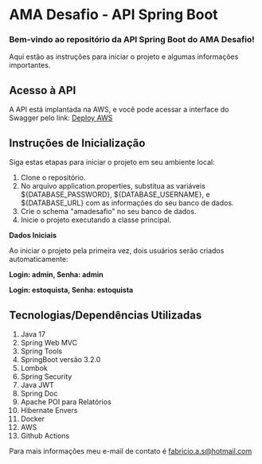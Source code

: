 # AMA Desafio - API Spring Boot
### Bem-vindo ao repositório da API Spring Boot do AMA Desafio! 

Aqui estão as instruções para iniciar o projeto e algumas informações importantes.

## Acesso à API
A API está implantada na AWS, e você pode acessar a interface do Swagger pelo link: 
[Deploy AWS](http://54.147.166.247:8080/swagger-ui/index.html)

## Instruções de Inicialização
Siga estas etapas para iniciar o projeto em seu ambiente local:

1. Clone o repositório.
2. No arquivo application.properties, substitua as variáveis ${DATABASE_PASSWORD}, ${DATABASE_USERNAME}, e ${DATABASE_URL} com as informações do seu banco de dados.
3. Crie o schema "amadesafio" no seu banco de dados.
4. Inicie o projeto executando a classe principal.

**Dados Iniciais**

Ao iniciar o projeto pela primeira vez, dois usuários serão criados automaticamente:

**Login: admin, Senha: admin**

**Login: estoquista, Senha: estoquista**

## Tecnologias/Dependências Utilizadas
1. Java 17
2. Spring Web MVC
3. Spring Tools
4. SpringBoot versão 3.2.0
5. Lombok
6. Spring Security
7. Java JWT
8. Spring Doc
9. Apache POI para Relatórios
10. Hibernate Envers
11. Docker
12. AWS
13. Github Actions

Para mais informações meu e-mail de contato é fabricio.a.s@hotmail.com

